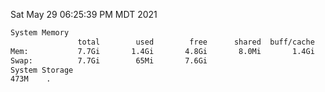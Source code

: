 Sat May 29 06:25:39 PM MDT 2021
```bash
System Memory
               total        used        free      shared  buff/cache   available
Mem:           7.7Gi       1.4Gi       4.8Gi       8.0Mi       1.4Gi       6.0Gi
Swap:          7.7Gi        65Mi       7.6Gi
System Storage
473M	.
```
